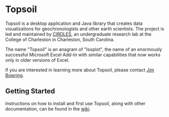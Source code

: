 Topsoil
=======

Topsoil is a desktop application and Java library that creates data
visualizations for geochronologists and other earth scientists. The project is
led and maintained by [CIRDLES](http://cirdles.org), an undergraduate research
lab at the College of Charleston in Charleston, South Carolina.

The name "Topsoil" is an anagram of "Isoplot", the name of an enormously
successful Microsoft Excel Add-In with similar capabilities that now works
only in older versions of Excel.

If you are interested in learning more about Topsoil, please contact
<a href="mailto:bowringj@cofc.edu">Jim Bowring</a>.

Getting Started
---------------

Instructions on how to install and first use Topsoil, along with other
documentation, can be found in the
[wiki](https://github.com/CIRDLES/topsoil/wiki).
